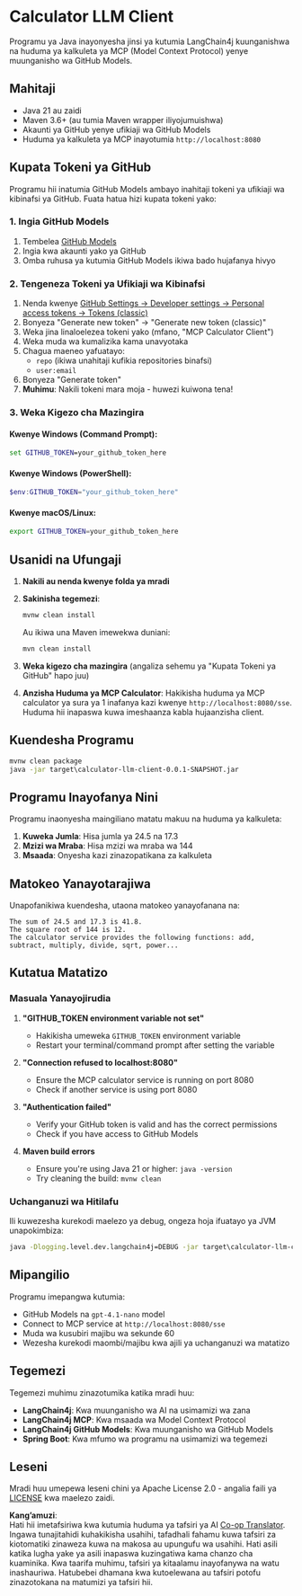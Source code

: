<!--
CO_OP_TRANSLATOR_METADATA:
{
  "original_hash": "ac2459c0d5cc823922e3d9240a95028c",
  "translation_date": "2025-06-11T13:31:48+00:00",
  "source_file": "03-GettingStarted/03-llm-client/solution/java/README.md",
  "language_code": "sw"
}
-->
# Calculator LLM Client

Programu ya Java inayonyesha jinsi ya kutumia LangChain4j kuunganishwa na huduma ya kalkuleta ya MCP (Model Context Protocol) yenye muunganisho wa GitHub Models.

## Mahitaji

- Java 21 au zaidi
- Maven 3.6+ (au tumia Maven wrapper iliyojumuishwa)
- Akaunti ya GitHub yenye ufikiaji wa GitHub Models
- Huduma ya kalkuleta ya MCP inayotumia `http://localhost:8080`

## Kupata Tokeni ya GitHub

Programu hii inatumia GitHub Models ambayo inahitaji tokeni ya ufikiaji wa kibinafsi ya GitHub. Fuata hatua hizi kupata tokeni yako:

### 1. Ingia GitHub Models
1. Tembelea [GitHub Models](https://github.com/marketplace/models)
2. Ingia kwa akaunti yako ya GitHub
3. Omba ruhusa ya kutumia GitHub Models ikiwa bado hujafanya hivyo

### 2. Tengeneza Tokeni ya Ufikiaji wa Kibinafsi
1. Nenda kwenye [GitHub Settings → Developer settings → Personal access tokens → Tokens (classic)](https://github.com/settings/tokens)
2. Bonyeza "Generate new token" → "Generate new token (classic)"
3. Weka jina linaloelezea tokeni yako (mfano, "MCP Calculator Client")
4. Weka muda wa kumalizika kama unavyotaka
5. Chagua maeneo yafuatayo:
   - `repo` (ikiwa unahitaji kufikia repositories binafsi)
   - `user:email`
6. Bonyeza "Generate token"
7. **Muhimu**: Nakili tokeni mara moja - huwezi kuiwona tena!

### 3. Weka Kigezo cha Mazingira

#### Kwenye Windows (Command Prompt):
```cmd
set GITHUB_TOKEN=your_github_token_here
```

#### Kwenye Windows (PowerShell):
```powershell
$env:GITHUB_TOKEN="your_github_token_here"
```

#### Kwenye macOS/Linux:
```bash
export GITHUB_TOKEN=your_github_token_here
```

## Usanidi na Ufungaji

1. **Nakili au nenda kwenye folda ya mradi**

2. **Sakinisha tegemezi**:
   ```cmd
   mvnw clean install
   ```
   Au ikiwa una Maven imewekwa duniani:
   ```cmd
   mvn clean install
   ```

3. **Weka kigezo cha mazingira** (angaliza sehemu ya "Kupata Tokeni ya GitHub" hapo juu)

4. **Anzisha Huduma ya MCP Calculator**:
   Hakikisha huduma ya MCP calculator ya sura ya 1 inafanya kazi kwenye `http://localhost:8080/sse`. Huduma hii inapaswa kuwa imeshaanza kabla hujaanzisha client.

## Kuendesha Programu

```cmd
mvnw clean package
java -jar target\calculator-llm-client-0.0.1-SNAPSHOT.jar
```

## Programu Inayofanya Nini

Programu inaonyesha maingiliano matatu makuu na huduma ya kalkuleta:

1. **Kuweka Jumla**: Hisa jumla ya 24.5 na 17.3
2. **Mzizi wa Mraba**: Hisa mzizi wa mraba wa 144
3. **Msaada**: Onyesha kazi zinazopatikana za kalkuleta

## Matokeo Yanayotarajiwa

Unapofanikiwa kuendesha, utaona matokeo yanayofanana na:

```
The sum of 24.5 and 17.3 is 41.8.
The square root of 144 is 12.
The calculator service provides the following functions: add, subtract, multiply, divide, sqrt, power...
```

## Kutatua Matatizo

### Masuala Yanayojirudia

1. **"GITHUB_TOKEN environment variable not set"**
   - Hakikisha umeweka `GITHUB_TOKEN` environment variable
   - Restart your terminal/command prompt after setting the variable

2. **"Connection refused to localhost:8080"**
   - Ensure the MCP calculator service is running on port 8080
   - Check if another service is using port 8080

3. **"Authentication failed"**
   - Verify your GitHub token is valid and has the correct permissions
   - Check if you have access to GitHub Models

4. **Maven build errors**
   - Ensure you're using Java 21 or higher: `java -version`
   - Try cleaning the build: `mvnw clean`

### Uchanganuzi wa Hitilafu

Ili kuwezesha kurekodi maelezo ya debug, ongeza hoja ifuatayo ya JVM unapokimbiza:
```cmd
java -Dlogging.level.dev.langchain4j=DEBUG -jar target\calculator-llm-client-0.0.1-SNAPSHOT.jar
```

## Mipangilio

Programu imepangwa kutumia:
- GitHub Models na `gpt-4.1-nano` model
- Connect to MCP service at `http://localhost:8080/sse`
- Muda wa kusubiri majibu wa sekunde 60
- Wezesha kurekodi maombi/majibu kwa ajili ya uchanganuzi wa matatizo

## Tegemezi

Tegemezi muhimu zinazotumika katika mradi huu:
- **LangChain4j**: Kwa muunganisho wa AI na usimamizi wa zana
- **LangChain4j MCP**: Kwa msaada wa Model Context Protocol
- **LangChain4j GitHub Models**: Kwa muunganisho wa GitHub Models
- **Spring Boot**: Kwa mfumo wa programu na usimamizi wa tegemezi

## Leseni

Mradi huu umepewa leseni chini ya Apache License 2.0 - angalia faili ya [LICENSE](../../../../../../03-GettingStarted/03-llm-client/solution/java/LICENSE) kwa maelezo zaidi.

**Kang’amuzi**:  
Hati hii imetafsiriwa kwa kutumia huduma ya tafsiri ya AI [Co-op Translator](https://github.com/Azure/co-op-translator). Ingawa tunajitahidi kuhakikisha usahihi, tafadhali fahamu kuwa tafsiri za kiotomatiki zinaweza kuwa na makosa au upungufu wa usahihi. Hati asili katika lugha yake ya asili inapaswa kuzingatiwa kama chanzo cha kuaminika. Kwa taarifa muhimu, tafsiri ya kitaalamu inayofanywa na watu inashauriwa. Hatubebei dhamana kwa kutoelewana au tafsiri potofu zinazotokana na matumizi ya tafsiri hii.